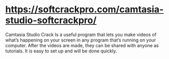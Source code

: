 # https://softcrackpro.com/camtasia-studio-softcrackpro/
Camtasia Studio Crack  Is a useful program that lets you make videos of what’s happening on your screen in any program that’s running on your computer. After the videos are made, they can be shared with anyone as tutorials. It is easy to set up and will be done quickly. 
